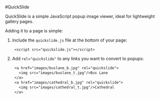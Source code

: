 #QuickSlide

QuickSlide is a simple JavaScript popup image viewer, ideal for lightweight
gallery pages.

Adding it to a page is simple:

1. Include the `quickslide.js` file at the bottom of your page:

        <script src="quickslide.js"></script>

2. Add `rel="quickslide"` to any links you want to convert to popups:

        <a href="images/buslane_b.jpg" rel="quickslide">
          <img src="images/buslane_t.jpg"/>Bus Lane
        </a>
        <a href="images/cathedral_b.jpg" rel="quickslide">
          <img src="images/cathedral_t.jpg"/>Cathedral
        </a>
